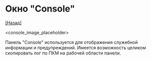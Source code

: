 # Окно "Console"

[[Назад]](@UI)

<console_image_placeholder>

Панель "Console" используется для отображения служебной информации и предупреждений. Имеется возможность целиком скопировать лог по ПКМ на рабочей области панели.